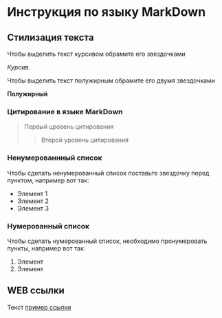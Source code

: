 # Инструкция по языку MarkDown

## Стилизация текста
Чтобы выделить текст курсивом обрамите его звездочками

*Курсив.*

Чтобы выделить текст полужирным обрамите его двумя звездочками

**Полужирный**

### Цитирование в языке MarkDown

> Первый цровень цитирования
>> Второй уровень цитирования

### Ненумерованнный список
Чтобы сделать ненумерованный список поставьте звездочку перед пунктом, например вот так:
* Элемент 1
* Элемент 2
* Элемент 3

### Нумерованный список
Чтобы сделать нумерованный список, необходимо пронумеровать пункты, например вот так:
1. Элемент
2. Элемент

## WEB ссылки
Текст  [пример ссылки](http.example.com "Всыплывающая подсказка")